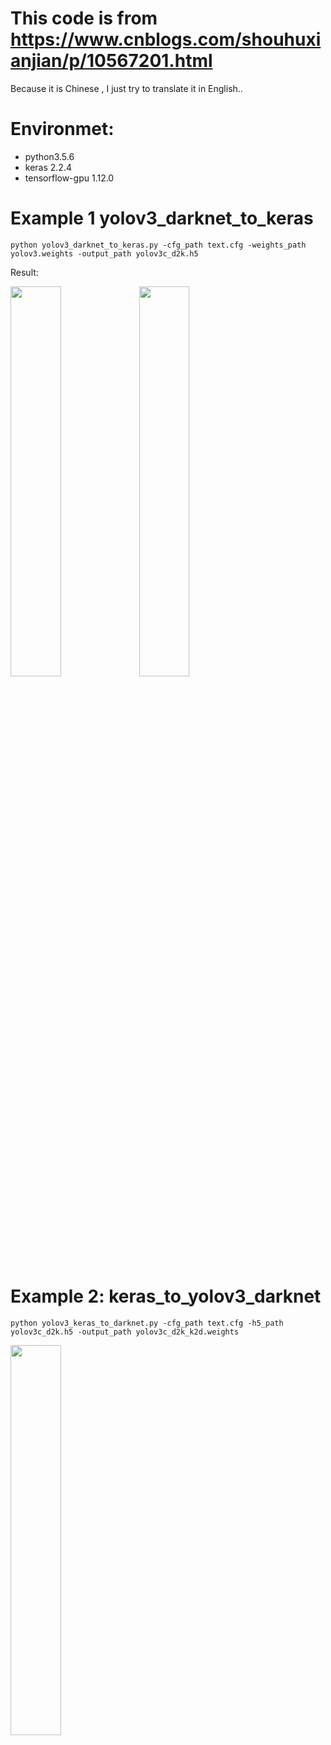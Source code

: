 # This code is from https://www.cnblogs.com/shouhuxianjian/p/10567201.html

Because it is Chinese , I just try to translate it in English..

# Environmet:

* python3.5.6
* keras 2.2.4
* tensorflow-gpu 1.12.0

 
# Example 1 yolov3_darknet_to_keras
```
python yolov3_darknet_to_keras.py -cfg_path text.cfg -weights_path yolov3.weights -output_path yolov3c_d2k.h5
```
Result:

<img src="https://github.com/YuXiuChen/Darknet-yolov3.cfg-and-yolov3.weights-transform-to-keras.h5/blob/master/darknet_to_keras.png" width="40%" height="40%">

<img src="https://github.com/YuXiuChen/Darknet-yolov3.cfg-and-yolov3.weights-transform-to-keras.h5/blob/master/darknet_to_keras_2.png" width="40%" height="40%">

# Example 2: keras_to_yolov3_darknet

```
python yolov3_keras_to_darknet.py -cfg_path text.cfg -h5_path yolov3c_d2k.h5 -output_path yolov3c_d2k_k2d.weights
```
<img src="https://github.com/YuXiuChen/Darknet-yolov3.cfg-and-yolov3.weights-transform-to-keras.h5/blob/master/keras_to_yolov3_darknet.png" width="40%" height="40%">
